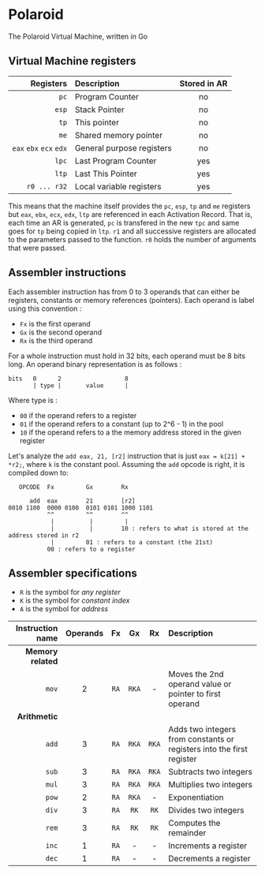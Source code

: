 # Polaroid

The Polaroid Virtual Machine, written in Go

## Virtual Machine registers

| Registers | Description | Stored in AR |
|---:|:---|:---:|
| `pc` |  Program Counter | no |
| `esp` |  Stack Pointer | no |
| `tp` |  This pointer | no |
| `me` |  Shared memory pointer | no |
| `eax` `ebx` `ecx` `edx` | General purpose registers | no |
| `lpc` | Last Program Counter | yes |
| `ltp` |  Last This Pointer | yes |
| `r0 ... r32` | Local variable registers | yes |

This means that the machine itself provides the `pc`, `esp`, `tp` and `me` registers
but `eax`, `ebx`, `ecx`, `edx`, `ltp` are referenced in each Activation Record.
That is, each time an AR is generated, `pc` is transfered in the new `tpc` and same
goes for `tp` being copied in `ltp`. `r1` and all successive registers are allocated to
the parameters passed to the function. `r0` holds the number of arguments that were passed.

## Assembler instructions

Each assembler instruction has from 0 to 3 operands that can either be registers, constants
or memory references (pointers). Each operand is label using this convention :

* `Fx` is the first operand
* `Gx` is the second operand
* `Rx` is the third operand

For a whole instruction must hold in 32 bits, each operand must be 8 bits long. An operand binary representation is as follows :

```
bits   0      2                  8
       | type |       value      | 
```

Where type is :

* `00` if the operand refers to a register
* `01` if the operand refers to a constant (up to 2^6 - 1) in the pool
* `10` if the operand refers to a the memory address stored in the given register

Let's analyze the `add eax, 21, [r2]` instruction that is just `eax = k[21] + *r2;`, where `k` is the constant pool.
Assuming the `add` opcode is right, it is compiled down to:

```
   OPCODE  Fx         Gx        Rx

      add  eax        21        [r2]
0010 1100  0000 0100  0101 0101 1000 1101
           ^^         ^^        ^^
            |          |         |
            |          |        10 : refers to what is stored at the address stored in r2
            |         01 : refers to a constant (the 21st)
           00 : refers to a register
```

## Assembler specifications

* `R` is the symbol for _any register_
* `K` is the symbol for _constant index_
* `A` is the symbol for _address_

| Instruction  name | Operands | Fx | Gx | Rx | Description |
|------------------:|:---:|:-----:|:-----:|:-----:|:---|
| **Memory related**|     |       |       |       |    |
| `mov`             |   2 | `RA`  | `RKA` | -     | Moves the 2nd operand value or pointer to first operand |
| **Arithmetic**    |     |       |       |       |    |
| `add`             |   3 | `RA`  | `RKA` | `RKA` | Adds two integers from constants or registers into the first register |
| `sub`             |   3 | `RA`  | `RKA` | `RKA` | Subtracts two integers |
| `mul`             |   3 | `RA`  | `RKA` | `RKA` | Multiplies two integers |
| `pow`             |   2 | `RA`  | `RKA` | -     | Exponentiation |
| `div`             |   3 | `RA`  | `RK`  | `RK`  | Divides two integers |
| `rem`             |   3 | `RA`  | `RK`  | `RK`  | Computes the remainder |
| `inc`             |   1 | `RA`  | -     | -     | Increments a register |
| `dec`             |   1 | `RA`  | -     | -     | Decrements a register |